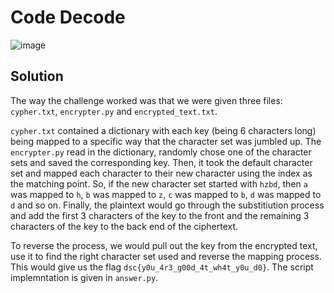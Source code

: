 # Code Decode
![image](https://user-images.githubusercontent.com/81878622/135733079-18a2ca94-8833-4125-bbc1-30ddfe8ba12f.png)

## Solution
The way the challenge worked was that we were given three files: `cypher.txt`, `encrypter.py` and `encrypted_text.txt`.

`cypher.txt` contained a dictionary with each key (being 6 characters long) being mapped to a specific way that the character set was jumbled up. The `encrypter.py` read in the dictionary, randomly chose one of the character sets and saved the corresponding key. Then, it took the default character set and mapped each character to their new character using the index as the matching point. So, if the new character set started with `hzbd`, then `a` was mapped to `h`, `b` was mapped to `z`, `c` was mapped to `b`, `d` was mapped to `d` and so on. Finally, the plaintext would go through the substitiution process and add the first 3 characters of the key to the front and the remaining 3 characters of the key to the back end of the ciphertext.

To reverse the process, we would pull out the key from the encrypted text, use it to find the right character set used and reverse the mapping process. This would give us the flag `dsc{y0u_4r3_g00d_4t_wh4t_y0u_d0}`. The script implemntation is given in `answer.py`.
